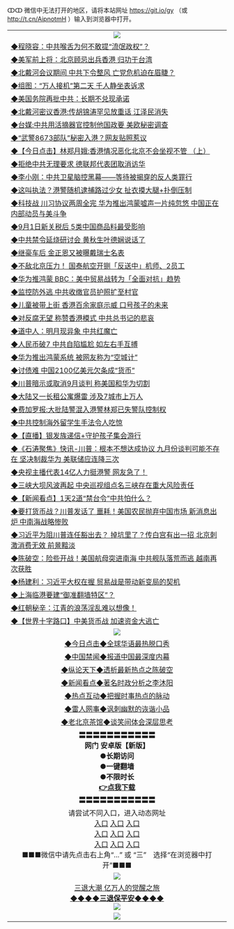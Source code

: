 ↀↀ 微信中无法打开的地区，请将本站网址 https://git.io/gy （或 http://t.cn/AipnotmH ）输入到浏览器中打开。 

<table>
  <tr>
    <td align=center><img src="https://github.com/gyhhx/image-upload/blob/master/ogate-c.JPG" /></td>
  </tr>
  <tr>
<td align=left>
<a href="https://z7e5m3p3.stackpathcdn.com/oo.aspx?name=c1061535&key=iulvfagzrxnrcwra&from=gy">◆程晓容：中共喉舌为何不敢提“流氓政权”？</a><br/></td>
  </tr>
  <tr>
<td align=left>
<a href="https://z7e5m3p3.stackpathcdn.com/oo.aspx?name=c1061256&key=iulvfagzrxnrcwra&from=gy">◆美军前上将：北京顾忌出兵香港 归功于台湾</a><br/></td>
 </tr>
  <tr>
<td align=left>
<a href="https://z7e5m3p3.stackpathcdn.com/oo.aspx?name=http://www.epochtimes.com/gb/19/8/10/n11445077.htm&key=iulvfagzrxnrcwra&from=gy">◆北戴河会议期间 中共下令整风 亡党危机迫在眉睫？</a><br/></td>
 </tr>
   <tr>
<td align=left>
<a href="https://z7e5m3p3.stackpathcdn.com/oo.aspx?name=c1061616&key=iulvfagzrxnrcwra&from=gy">◆组图：“万人接机”第二天 千人静坐表诉求</a><br/></td>
   </tr> 
  <tr>
<td align=left>
<a href="https://z7e5m3p3.stackpathcdn.com/oo.aspx?name=c1061451&key=iulvfagzrxnrcwra&from=gy">◆美国务院再批中共：长期不兑现承诺</a><br/></td>
  </tr> 
 <tr>
<td align=left>
<a href="https://z7e5m3p3.stackpathcdn.com/oo.aspx?name=c1061485&key=iulvfagzrxnrcwra&from=gy">◆北戴河密议香港:传胡锦涛罕见放重话 江泽民消失</a><br/>
</td>
   </tr>
 <tr>
<td align=left>
<a href="https://z7e5m3p3.stackpathcdn.com/oo.aspx?name=c1061681&key=iulvfagzrxnrcwra&from=gy">◆台媒:中共用活摘器官控制他国政要 美欧秘密调查</a><br/></td>
  </tr>
  <tr>
<td align=left>
<a href="https://z7e5m3p3.stackpathcdn.com/oo.aspx?name=http://www.ntdtv.com/gb/2019/08/10/a102641837.html&key=iulvfagzrxnrcwra&from=gy">◆“武警8673部队”秘密入港？网友贴照惹议</a><br/></td>
 </tr>
   <tr>
<td align=left>
<a href="https://z7e5m3p3.stackpathcdn.com/oo.aspx?name=http://www.ntdtv.com/gb/2019/08/09/a102641104.html&key=iulvfagzrxnrcwra&from=gy">◆【今日点击】林郑月娥:香港情况恶化北京不会坐视不管 （上）</a><br/>
</td>
   </tr>
 <tr>
<td align=left>
<a href="https://z7e5m3p3.stackpathcdn.com/oo.aspx?name=c1061620&key=iulvfagzrxnrcwra&from=gy">◆拒绝中共无理要求 德联邦代表团取消访华</a><br/></td>
  </tr>
  <tr>
<td align=left>
<a href="https://z7e5m3p3.stackpathcdn.com/oo.aspx?name=c1061603&key=iulvfagzrxnrcwra&from=gy">◆李小刚：中共卫星脑控黑幕——等待被揭穿的反人类罪行</a><br/></td>
 </tr>
  <tr>
<td align=left>
<a href="https://z7e5m3p3.stackpathcdn.com/oo.aspx?name=c1061657&key=iulvfagzrxnrcwra&from=gy">◆这叫执法？港警随机逮捕路过少女 扯衣摸大腿+扑倒压制</a><br/></td>
 </tr>
   <tr>
<td align=left>
<a href="https://z7e5m3p3.stackpathcdn.com/oo.aspx?name=c1061592&key=iulvfagzrxnrcwra&from=gy">◆科技战 川习协议两周全完 华为推出鸿蒙嘘声一片纯忽悠 中国正在内部动员与美斗争</a><br/></td>
   </tr> 
  <tr>
<td align=left>
<a href="https://z7e5m3p3.stackpathcdn.com/oo.aspx?name=c1061672&key=iulvfagzrxnrcwra&from=gy">◆9月1日新关税后 5类中国商品料最受影响</a><br/></td>
  </tr> 
 <tr>
<td align=left>
<a href="https://z7e5m3p3.stackpathcdn.com/oo.aspx?name=c1061588&key=iulvfagzrxnrcwra&from=gy">◆中共禁令延烧研讨会 黄秋生叶德娴说话了</a><br/>
</td>
   </tr>
 <tr>
<td align=left>
<a href="https://z7e5m3p3.stackpathcdn.com/oo.aspx?name=c1061673&key=iulvfagzrxnrcwra&from=gy">◆继豪车后 金正恩又被曝戴瑞士名表</a><br/>
</td>
   </tr>
 <tr>
<td align=left>
<a href="https://z7e5m3p3.stackpathcdn.com/oo.aspx?name=c1061658&key=iulvfagzrxnrcwra&from=gy">◆不敌北京压力！ 国泰航空开铡「反送中」机师、2员工</a><br/></td>
  </tr>
  <tr>
<td align=left>
<a href="https://z7e5m3p3.stackpathcdn.com/oo.aspx?name=c1061663&key=iulvfagzrxnrcwra&from=gy">◆华为推鸿蒙 BBC：美中贸易战转为「全面对抗」趋势</a><br/></td>
 </tr>
   <tr>
<td align=left>
<a href="https://z7e5m3p3.stackpathcdn.com/oo.aspx?name=c1061678&key=iulvfagzrxnrcwra&from=gy">◆监控防外逃 中共收缴官员护照扩至村官</a><br/>
</td>
   </tr>
 <tr>
<td align=left>
<a href="https://z7e5m3p3.stackpathcdn.com/oo.aspx?name=c1061666&key=iulvfagzrxnrcwra&from=gy">◆儿童被带上街 香港百余家庭示威 口号孩子的未来</a><br/>
</td>
</tr> 
<tr>
<td align=left>
<a href="https://z7e5m3p3.stackpathcdn.com/oo.aspx?name=c1061732&key=iulvfagzrxnrcwra&from=gy">◆对反腐无望 称赞香港模式 中共总书记的悲哀</a><br/>
</td>       
</tr> 

  <tr>
<td align=left>
<a href="https://z7e5m3p3.stackpathcdn.com/oo.aspx?name=c1061171&key=iulvfagzrxnrcwra&from=gy">◆道中人：明月现异象 中共红魔亡</a><br/></td>
  </tr>
  <tr>
<td align=left>
<a href="https://z7e5m3p3.stackpathcdn.com/oo.aspx?name=c1061242&key=iulvfagzrxnrcwra&from=gy">◆人民币破7 中共自陷尴尬 如左右手互搏</a><br/></td>
 </tr>
  <tr>
<td align=left>
<a href="https://z7e5m3p3.stackpathcdn.com/oo.aspx?name=c1061362&key=iulvfagzrxnrcwra&from=gy">◆华为推出鸿蒙系统 被网友称为“空城计”</a><br/></td>
 </tr>
   <tr>
<td align=left>
<a href="https://z7e5m3p3.stackpathcdn.com/oo.aspx?name=c1061280&key=iulvfagzrxnrcwra&from=gy">◆讨债难 中国2100亿美元欠条成“货币”</a><br/></td>
   </tr> 
  <tr>
<td align=left>
<a href="https://z7e5m3p3.stackpathcdn.com/oo.aspx?name=c1061272&key=iulvfagzrxnrcwra&from=gy">◆川普暗示或取消9月谈判 称美国和华为切割</a><br/></td>
  </tr> 
 <tr>
<td align=left>
<a href="https://z7e5m3p3.stackpathcdn.com/oo.aspx?name=c1061194&key=iulvfagzrxnrcwra&from=gy">◆大陆又一长租公寓爆雷 涉及7城市上万人</a><br/>
</td>
   </tr>
 <tr>
<td align=left>
<a href="https://z7e5m3p3.stackpathcdn.com/oo.aspx?name=c1061413&key=iulvfagzrxnrcwra&from=gy">◆费加罗报:大批陆警混入港警林郑已失警队控制权</a><br/></td>
  </tr>
  <tr>
<td align=left>
<a href="https://z7e5m3p3.stackpathcdn.com/oo.aspx?name=c1061382&key=iulvfagzrxnrcwra&from=gy">◆中共控制海外留学生手法令人吃惊</a><br/></td>
 </tr>
   <tr>
<td align=left>
<a href="https://z7e5m3p3.stackpathcdn.com/oo.aspx?name=http://www.ntdtv.com/gb/2019/08/10/a102641312.html&key=iulvfagzrxnrcwra&from=gy">◆【直播】银发族递信+守护孩子集会游行</a><br/>
</td>
   </tr>
 <tr>
<td align=left>
<a href="https://z7e5m3p3.stackpathcdn.com/oo.aspx?name=c816850_27_5&key=iulvfagzrxnrcwra&from=gy">◆《石涛聚焦》快讯-川普：根本不想达成协议 九月份谈判可能不存在 坚决制裁华为 美联储应连降三次</a><br/></td>
  </tr>
  <tr>
<td align=left>
<a href="https://z7e5m3p3.stackpathcdn.com/oo.aspx?name=http://www.secretchina.com/news/gb/2019/08/10/903217.html&key=iulvfagzrxnrcwra&from=gy">◆央视主播代表14亿人力挺港警 网友急了！</a><br/></td>
 </tr>
  <tr>
<td align=left>
<a href="https://z7e5m3p3.stackpathcdn.com/oo.aspx?name=c1061189&key=iulvfagzrxnrcwra&from=gy">◆三峡大坝风波再起 中央巡视组点名三峡存在重大风险责任</a><br/></td>
 </tr>
   <tr>
<td align=left>
<a href="https://z7e5m3p3.stackpathcdn.com/oo.aspx?name=c1061322&key=iulvfagzrxnrcwra&from=gy">◆【新闻看点】1天2道“禁台令”中共怕什么？</a><br/></td>
   </tr> 
  <tr>
<td align=left>
<a href="https://z7e5m3p3.stackpathcdn.com/oo.aspx?name=c1061236&key=iulvfagzrxnrcwra&from=gy">◆要打货币战？川普发话了 噩耗！美国农民抛弃中国市场 新消息出炉 中南海战略惨败</a><br/></td>
  </tr> 
 <tr>
<td align=left>
<a href="https://z7e5m3p3.stackpathcdn.com/oo.aspx?name=c1061233&key=iulvfagzrxnrcwra&from=gy">◆习近平为阻川普连任豁出去？ 掉坑里了？传白宫有出一招 北京刺激消费无效 前景黯淡</a><br/>
</td>
   </tr>
 <tr>
<td align=left>
<a href="https://z7e5m3p3.stackpathcdn.com/oo.aspx?name=c1061270&key=iulvfagzrxnrcwra&from=gy">◆陈破空：险些开战！美国航母突进南海 中共舰队落荒而逃 越南再次获胜</a><br/>
</td>
   </tr>
 <tr>
<td align=left>
<a href="https://z7e5m3p3.stackpathcdn.com/oo.aspx?name=c1061358&key=iulvfagzrxnrcwra&from=gy">◆杨建利：习近平大权在握 贸易战是带动新变局的契机</a><br/></td>
  </tr>
  <tr>
<td align=left>
<a href="https://z7e5m3p3.stackpathcdn.com/oo.aspx?name=c1061231&key=iulvfagzrxnrcwra&from=gy">◆上海临港要建“御准翻墙特区”？</a><br/></td>
 </tr>
   <tr>
<td align=left>
<a href="https://z7e5m3p3.stackpathcdn.com/oo.aspx?name=c1061395&key=iulvfagzrxnrcwra&from=gy">◆红朝秘辛：江青的浪荡淫乱难以想像！</a><br/>
</td>
   </tr>
 <tr>
<td align=left>
<a href="https://z7e5m3p3.stackpathcdn.com/oo.aspx?name=c1061218&key=iulvfagzrxnrcwra&from=gy">◆【世界十字路口】中美货币战 加速资金大逃亡</a><br/>
</td>
</tr> 
  <tr>
    <td align=center><img src="https://github.com/gyhhx/image-upload/blob/master/title1.jpg" /></td>
  </tr>
   <tr>
   <td align=center> 
<a href="https://xvery.li/oo.aspx?name=c816850&key=lvvdiyawanfwimxk&from=gy&tag=9877">◆今日点击◆全球华语最热脱口秀</a><br/>
    </td>
  </tr>
  <tr>
  <td align=center>
<a href="https://xvery.li/oo.aspx?name=c816860&key=lvvdiyawanfwimxk&from=gy&tag=99733110">◆中国禁闻◆报道中国最深度内幕</a><br/>
   </tr>
  <tr>
     <td align=center>
<a href="https://xvery.li/oo.aspx?name=c816855&key=lvvdiyawanfwimxk&from=gy&tag=997110">◆纵论天下◆透析最新热点之陈破空</a><br/>
   </tr>
   <tr>
      <td align=center>
<a href="https://xvery.li/oo.aspx?name=c838308&key=lvvdiyawanfwimxk&from=gy&tag=9973110">◆新闻看点◆著名时政分析之李沐阳</a><br/>
   </tr>
   <tr>
     <td align=center>
<a href="https://xvery.li/oo.aspx?name=c816852&key=lvvdiyawanfwimxk&from=gy&tag=9733110">◆热点互动◆把握时事热点的脉动</a><br/>
   </tr>
   <tr>
      <td align=center>
<a href="https://xvery.li/oo.aspx?name=c816694&key=lvvdiyawanfwimxk&from=gy&tag=93310">◆雷人网事◆讽刺幽默的诙谐小品</a><br/>
   </tr>
   <tr>
    <td align=center>
<a href="https://xvery.li/oo.aspx?name=c816650&key=lvvdiyawanfwimxk&from=gy&tag=9973110">◆老北京茶馆◆谈笑间体会深层思考</a><br/>
   </tr>
  <tr>
    <td align=center>
 <b>〓〓〓〓〓〓〓〓〓〓〓<br/>网门 安卓版【新版】<br/> ●长期访问<br/> ●一键翻墙<br/>  ●不限时长<br/> 
 <a href="https://share.weiyun.com/5kBPo9g">👉<b>点我下载</a><br/>〓〓〓〓〓〓〓〓〓〓〓<br/>
    </td>
    </tr>
   <tr>
    <td align=center>请尝试不同入口，进入动态网址<br/>
      <a href="https://s3.us-east-2.amazonaws.com/ogateo/show.htm">入口</a>
      <a href="https://s3.ca-central-1.amazonaws.com/ogatec/show.htm">入口</a>
      <a href="https://s3.ap-southeast-2.amazonaws.com/ogatey/show.htm">入口</a><br/>
      <a href="https://s3.ap-northeast-2.amazonaws.com/ogates/show.htm">入口</a>
      <a href="https://s3.eu-central-1.amazonaws.com/ogatef/show.htm">入口</a>
      <a href="https://s3.ap-south-1.amazonaws.com/ogatem/show.htm">入口</a><br/>
      <a href="https://s3-us-west-1.amazonaws.com/ogaten/show.htm">入口</a>
      <a href="https://s3.eu-west-2.amazonaws.com/ogatel/show.htm">入口</a>
      <a href="https://s3.ap-northeast-1.amazonaws.com/ogatet/show.htm">入口</a><br/>
      ■■■微信中请先点击右上角“...” 或 “三”　选择“在浏览器中打开”■■■<b><br/>
    </td>
  </tr>
  <tr>
    <td align=center><img src="https://github.com/gyhhx/image-upload/blob/master/3.jpg" /> </td>
</tr>
  <tr>  
  <td align=center>
  <a href="http://ctbtfdoocixoa.global.ssl.fastly.net/oo.aspx?name=c894205&key=ofejcfaxcltk&from=gy&tag=9973110">三退大潮 亿万人的觉醒之旅</a><br/>
      <a href="http://ctbtfdoocixoa.global.ssl.fastly.net/oo.aspx?name=ogQuit.aspx&key=ofejcfaxcltk&from=gy"><b>◆◆◆◆三退保平安◆◆◆◆<br/></a>
      <img src="https://github.com/gyhhx/image-upload/blob/master/3t.jpg" /><br/>
      </td>
  </tr>
   <tr>
    <td align=center><img src="https://raw.githubusercontent.com/oGate2/Up/master/oGate_640.jpg"/></td>
  </tr>
</table>



